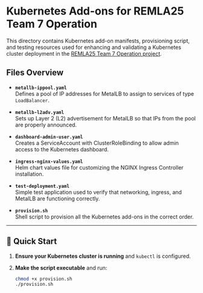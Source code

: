 # Kubernetes Add-ons for REMLA25 Team 7 Operation

This directory contains Kubernetes add-on manifests, provisioning script, and testing resources used for enhancing and validating a Kubernetes cluster deployment in the [REMLA25 Team 7 Operation project](https://github.com/remla25-team7/operation).

## Files Overview

- **`metallb-ippool.yaml`**  
  Defines a pool of IP addresses for MetalLB to assign to services of type `LoadBalancer`.

- **`metallb-l2adv.yaml`**  
  Sets up Layer 2 (L2) advertisement for MetalLB so that IPs from the pool are properly announced.

- **`dashboard-admin-user.yaml`**  
  Creates a ServiceAccount with ClusterRoleBinding to allow admin access to the Kubernetes dashboard.

- **`ingress-nginx-values.yaml`**  
  Helm chart values file for customizing the NGINX Ingress Controller installation.

- **`test-deployment.yaml`**  
  Simple test application used to verify that networking, ingress, and MetalLB are functioning correctly.

- **`provision.sh`**  
  Shell script to provision all the Kubernetes add-ons in the correct order.

---

## 🚀 Quick Start

1. **Ensure your Kubernetes cluster is running** and `kubectl` is configured.

2. **Make the script executable** and run:

   ```bash
   chmod +x provision.sh
   ./provision.sh
